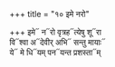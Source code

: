 +++
title = "१० इमे नरो"

+++
इमे᳓ न᳓रो वृत्रह᳓त्येषु शू᳓रा  
वि᳓श्वा अ᳓देवीर् अभि᳓ सन्तु मायाः᳓  
ये᳓ मे धि᳓यम् पन᳓यन्त प्रशस्ता᳓म्